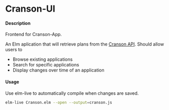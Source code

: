 # Cranson-UI

#### Description

Frontend for Cranson-App.

An Elm aplication that will retrieve plans from the [Cranson API](http://api.cranson.co).
Should allow users to
  * Browse existing applications
  * Search for specific applications
  * Display changes over time of an application

#### Usage
Use elm-live to automatically compile when changes are saved.
```bash
elm-live Cranson.elm --open --output=cranson.js
```

